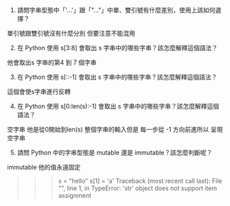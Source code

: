 1. 請問字串型態中「'...'」跟「"..."」中單、雙引號有什麼差別，使用上該如何選擇？

單引號跟雙引號沒有什麼分別 但要注意不能混用

2. 在 Python 使用 s[3:8] 會取出 s 字串中的哪些字串？該怎麼解釋這個語法？

他會取出s 字串的第4 到 7 個字串 

3. 在 Python 使用 s[::-1] 會取出 s 字串中的哪些字串？該怎麼解釋這個語法？

這個會使s字串進行反轉

4. 在 Python 使用 s[0:len(s):-1] 會取出 s 字串中的哪些字串？該怎麼解釋這個語法？

空字串  他是從0開始到len(s) 整個字串的輸入但是 每一步從 -1 方向前進所以 呈現空字串 

5. 請問 Python 中的字串型態是 mutable 還是 immutable？該怎麼判斷呢？

immutable 他的值永遠固定
>>> s = "hello"
>>> s[1] = 'a'
Traceback (most recent call last):
  File "<stdin>", line 1, in <module>
TypeError: 'str' object does not support item assignment